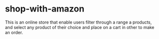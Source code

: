 # shop-with-amazon
This is an online store that enable users filter through a range a products, and select any product of their choice and place on a cart in other to make an order.
